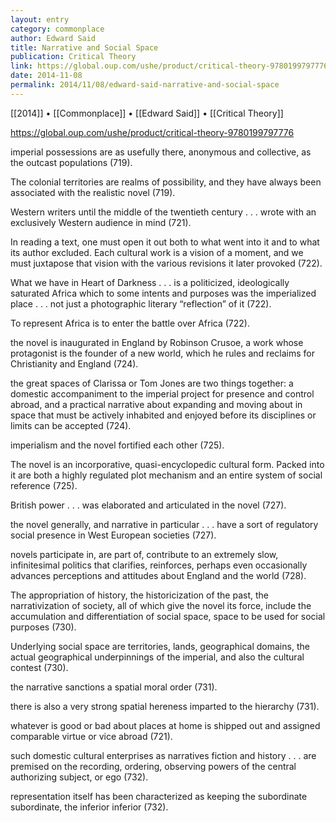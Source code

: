 ```yaml
---
layout: entry
category: commonplace
author: Edward Said
title: Narrative and Social Space
publication: Critical Theory
link: https://global.oup.com/ushe/product/critical-theory-9780199797776
date: 2014-11-08
permalink: 2014/11/08/edward-said-narrative-and-social-space
---
```


[[2014]] • [[Commonplace]] • [[Edward Said]] • [[Critical Theory]]

https://global.oup.com/ushe/product/critical-theory-9780199797776

imperial possessions are as usefully there, anonymous and collective, as the outcast populations (719). 


The colonial territories are realms of possibility, and they have always been associated with the realistic novel (719).


Western writers until the middle of the twentieth century . . . wrote with an exclusively Western audience in mind (721).


In reading a text, one must open it out both to what went into it and to what its author excluded. Each cultural work is a vision of a moment, and we must juxtapose that vision with the various revisions it later provoked (722).


What we have in Heart of Darkness . . . is a politicized, ideologically saturated Africa which to some intents and purposes was the imperialized place . . . not just a photographic literary “reflection” of it (722).


To represent Africa is to enter the battle over Africa (722).


the novel is inaugurated in England by Robinson Crusoe, a work whose protagonist is the founder of a new world, which he rules and reclaims for Christianity and England (724).


the great spaces of Clarissa or Tom Jones are two things together: a domestic accompaniment to the imperial project for presence and control abroad, and a practical narrative about expanding and moving about in space that must be actively inhabited and enjoyed before its disciplines or limits can be accepted (724).


imperialism and the novel fortified each other (725).


The novel is an incorporative, quasi-encyclopedic cultural form. Packed into it are both a highly regulated plot mechanism and an entire system of social reference (725).


British power . . . was elaborated and articulated in the novel (727).


the novel generally, and narrative in particular . . . have a sort of regulatory social presence in West European societies (727).


novels participate in, are part of, contribute to an extremely slow, infinitesimal politics that clarifies, reinforces, perhaps even occasionally advances perceptions and attitudes about England and the world (728).


The appropriation of history, the historicization of the past, the narrativization of society, all of which give the novel its force, include the accumulation and differentiation of social space, space to be used for social purposes (730).


Underlying social space are territories, lands, geographical domains, the actual geographical underpinnings of the imperial, and also the cultural contest (730).


the narrative sanctions a spatial moral order (731).


there is also a very strong spatial hereness imparted to the hierarchy (731).


whatever is good or bad about places at home is shipped out and assigned comparable virtue or vice abroad (721).


such domestic cultural enterprises as narratives fiction and history . . . are premised on the recording, ordering, observing powers of the central authorizing subject, or ego (732).


representation itself has been characterized as keeping the subordinate subordinate, the inferior inferior (732).

